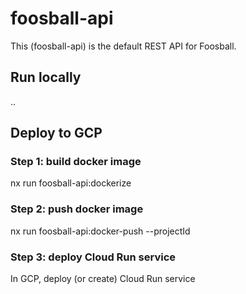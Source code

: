 # foosball-api

This (foosball-api) is the default REST API for Foosball.

## Run locally

..

## Deploy to GCP

### Step 1: build docker image

nx run foosball-api:dockerize

### Step 2: push docker image

nx run foosball-api:docker-push --projectId <gcp-project-id>

### Step 3: deploy Cloud Run service

In GCP, deploy (or create) Cloud Run service
